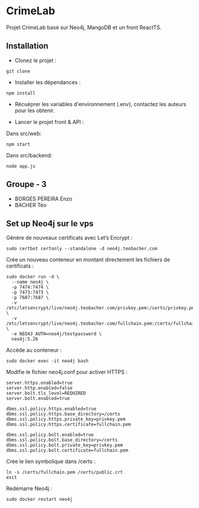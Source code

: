 # CrimeLab

Projet CrimeLab basé sur Neo4j, MangoDB et un front ReactTS.

## Installation

- Clonez le projet :

```shell
git clone
```

- Installer les dépendances :

```shell
npm install
```

- Récuéprer les variables d'environnement (.env), contactez les auteurs pour les obtenir.

- Lancer le projet front & API :

Dans src/web:

```shell
npm start
```

Dans src/backend:

```shell
node app.js
```

## Groupe - 3

- BORGES PEREIRA Enzo
- BACHER Téo

## Set up Neo4j sur le vps

Génère de nouveaux certificats avec Let’s Encrypt :

``` shell
sudo certbot certonly --standalone -d neo4j.teobacher.com
```

Crée un nouveau conteneur en montant directement les fichiers de certificats :

```shell
sudo docker run -d \
  --name neo4j \
  -p 7474:7474 \
  -p 7473:7473 \
  -p 7687:7687 \
  -v /etc/letsencrypt/live/neo4j.teobacher.com/privkey.pem:/certs/privkey.pem \
  -v /etc/letsencrypt/live/neo4j.teobacher.com/fullchain.pem:/certs/fullchain.pem \
  -e NEO4J_AUTH=neo4j/testpassword \
  neo4j:5.26
```

Accède au conteneur :

```shell
sudo docker exec -it neo4j bash
```

Modifie le fichier neo4j.conf pour activer HTTPS :

```shell
server.https.enabled=true
server.http.enabled=false
server.bolt.tls_level=REQUIRED
server.bolt.enabled=true

dbms.ssl.policy.https.enabled=true
dbms.ssl.policy.https.base_directory=/certs
dbms.ssl.policy.https.private_key=privkey.pem
dbms.ssl.policy.https.certificate=fullchain.pem

dbms.ssl.policy.bolt.enabled=true
dbms.ssl.policy.bolt.base_directory=/certs
dbms.ssl.policy.bolt.private_key=privkey.pem
dbms.ssl.policy.bolt.certificate=fullchain.pem
```

Crée le lien symbolique dans /certs :

```shell
ln -s /certs/fullchain.pem /certs/public.crt
exit
```

Redémarre Neo4j :

```shell
sudo docker restart neo4j
```

